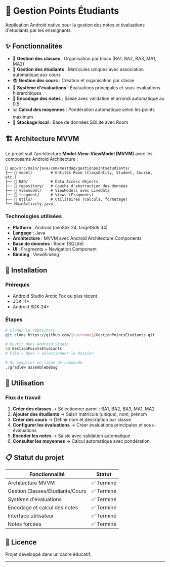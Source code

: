 # 📱 Gestion Points Étudiants

Application Android native pour la gestion des notes et évaluations d'étudiants par les enseignants.

## ✨ Fonctionnalités

- 🏫 **Gestion des classes** : Organisation par blocs (BA1, BA2, BA3, MA1, MA2)
- 👥 **Gestion des étudiants** : Matricules uniques avec association automatique aux cours
- 📚 **Gestion des cours** : Création et organisation par classe
- 📝 **Système d'évaluations** : Évaluations principales et sous-évaluations hiérarchiques
- 🔢 **Encodage des notes** : Saisie avec validation et arrondi automatique au 0,5
- 📊 **Calcul des moyennes** : Pondération automatique selon les points maximum
- 💾 **Stockage local** : Base de données SQLite avec Room

## 🏗️ Architecture MVVM

Le projet suit l'architecture **Model-View-ViewModel (MVVM)** avec les composants Android Architecture :

```
📁 app/src/main/java/com/mestdag/gestionpointsetudiants/
├── 📁 model/        # Entités Room (ClassEntity, Student, Course, etc.)
├── 📁 DAO/          # Data Access Objects
├── 📁 repository/   # Couche d'abstraction des données
├── 📁 viewmodel/    # ViewModels avec LiveData
├── 📁 fragment/     # Views (Fragments)
├── 📁 utils/        # Utilitaires (calculs, formatage)
└── MainActivity.java
```

### Technologies utilisées

- **Platform** : Android (minSdk 24, targetSdk 34)
- **Langage** : Java
- **Architecture** : MVVM avec Android Architecture Components
- **Base de données** : Room (SQLite)
- **UI** : Fragments + Navigation Component
- **Binding** : ViewBinding

## 🚀 Installation

### Prérequis
- Android Studio Arctic Fox ou plus récent
- JDK 11+
- Android SDK 24+

### Étapes
```bash
# Cloner le repository
git clone https://github.com/[username]/GestionPointsEtudiants.git

# Ouvrir dans Android Studio
cd GestionPointsEtudiants
# File → Open → Sélectionner le dossier

# Ou compiler en ligne de commande
./gradlew assembleDebug
```

## 📱 Utilisation

### Flux de travail

1. **Créer des classes** → Sélectionner parmi : BA1, BA2, BA3, MA1, MA2
2. **Ajouter des étudiants** → Saisir matricule (unique), nom, prénom
3. **Créer des cours** → Définir nom et description par classe
4. **Configurer les évaluations** → Créer évaluations principales et sous-évaluations
5. **Encoder les notes** → Saisie avec validation automatique
6. **Consulter les moyennes** → Calcul automatique avec pondération

## 📋 Statut du projet

| Fonctionnalité | Statut |
|----------------|--------|
| Architecture MVVM | ✅ Terminé |
| Gestion Classes/Étudiants/Cours | ✅ Terminé |
| Système d'évaluations | ✅ Terminé |
| Encodage et calcul des notes | ✅ Terminé |
| Interface utilisateur | ✅ Terminé |
| Notes forcées | ✅ Terminé |


## 📄 Licence

Projet développé dans un cadre éducatif.

---
